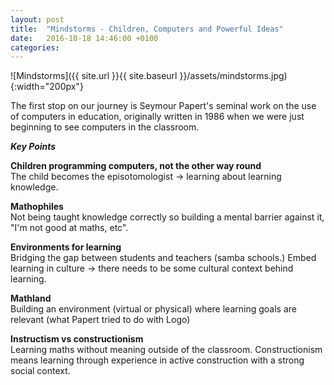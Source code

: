 ```yaml
---
layout: post
title:  "Mindstorms - Children, Computers and Powerful Ideas"
date:   2016-10-18 14:46:00 +0100
categories:
---
```


![Mindstorms]({{ site.url }}{{ site.baseurl }}/assets/mindstorms.jpg){:width="200px"}

The first stop on our journey is Seymour Papert's seminal work on the use of computers in education,
originally written in 1986 when we were just beginning to see computers in the classroom.

_**Key Points**_

**Children programming computers, not the other way round**  
The child becomes the episotomologist -> learning about learning knowledge.

**Mathophiles**  
Not being taught knowledge correctly so building a mental barrier against it, "I'm not good at maths, etc".

**Environments for learning**  
Bridging the gap between students and teachers (samba schools.)
Embed learning in culture -> there needs to be some cultural context behind learning.

**Mathland**  
Building an environment (virtual or physical) where learning goals are relevant (what Papert tried
to do with Logo)

**Instructism vs constructionism**  
Learning maths without meaning outside of the classroom. Constructionism means learning
through experience in active construction with a strong social context.
